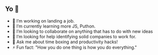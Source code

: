 ## Yo 👋

- 🔭 I’m working on landing a job. 
- 🌱 I’m currently learning more JS, Puthon. 
- 👯 I’m looking to collaborate on anything that has to do with new ideas
- 🤔 I’m looking for help identifying solid companies to work for. 
- 💬 Ask me about time boxing and productivity hacks!
- ⚡ Fun fact: "How you do one thing is how you do everything."
